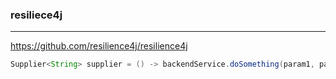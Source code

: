 ### resiliece4j
---
https://github.com/resilience4j/resilience4j

```java
Supplier<String> supplier = () -> backendService.doSomething(param1, param2);




```

```
```

```
```
